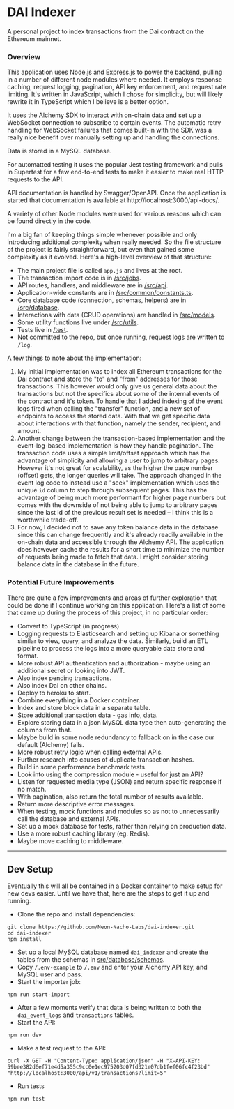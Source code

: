 # DAI Indexer

A personal project to index transactions from the Dai contract on the Ethereum mainnet.

### Overview

This application uses Node.js and Express.js to power the backend, pulling in a number of different node modules where needed. It employs response caching, request logging, pagination, API key enforcement, and request rate limiting. It's written in JavaScript, which I chose for simplicity, but will likely rewrite it in TypeScript which I believe is a better option.

It uses the Alchemy SDK to interact with on-chain data and set up a WebSocket connection to subscribe to certain events. The automatic retry handling for WebSocket failures that comes built-in with the SDK was a really nice benefit over manually setting up and handling the connections.

Data is stored in a MySQL database.

For automatted testing it uses the popular Jest testing framework and pulls in Supertest for a few end-to-end tests to make it easier to make real HTTP requests to the API.

API documentation is handled by Swagger/OpenAPI. Once the application is started that documentation is available at http://localhost:3000/api-docs/.

A variety of other Node modules were used for various reasons which can be found directly in the code.

I'm a big fan of keeping things simple whenever possible and only introducing additional complexity when really needed. So the file structure of the project is fairly straightforward, but even that gained some complexity as it evolved. Here's a high-level overview of that structure:

* The main project file is called `app.js` and lives at the root.
* The transaction import code is in [/src/jobs](https://github.com/Neon-Nacho-Labs/dai-indexer/tree/main/src/jobs).
* API routes, handlers, and middleware are in [/src/api](https://github.com/Neon-Nacho-Labs/dai-indexer/tree/main/src/api).
* Application-wide constants are in [/src/common/constants.ts](https://github.com/Neon-Nacho-Labs/dai-indexer/blob/main/src/common/constants.ts).
* Core database code (connection, schemas, helpers) are in [/src/database](https://github.com/Neon-Nacho-Labs/dai-indexer/tree/main/src/database).
* Interactions with data (CRUD operations) are handled in [/src/models](https://github.com/Neon-Nacho-Labs/dai-indexer/tree/main/src/models).
* Some utility functions live under [/src/utils](https://github.com/Neon-Nacho-Labs/dai-indexer/tree/main/src/utils).
* Tests live in [/test](https://github.com/Neon-Nacho-Labs/dai-indexer/tree/main/test).
* Not committed to the repo, but once running, request logs are written to `/log`.

A few things to note about the implementation:

1. My initial implementation was to index all Ethereum transactions for the Dai contract and store the "to" and "from" addresses for those transactions. This however would only give us general data about the transactions but not the specifics about some of the internal events of the contract and it's token. To handle that I added indexing of the event logs fired when calling the "transfer" function, and a new set of endpoints to access the stored data. With that we get specific data about interactions with that function, namely the sender, recipient, and amount.
2. Another change between the transaction-based implementation and the event-log-based implementation is how they handle pagination. The transaction code uses a simple limit/offset approach which has the advantage of simplicity and allowing a user to jump to arbitrary pages. However it's not great for scalability, as the higher the page number (offset) gets, the longer queries will take. The approach changed in the event log code to instead use a "seek" implementation which uses the unique `id` column to step through subsequent pages. This has the advantage of being much more performant for higher page numbers but comes with the downside of not being able to jump to arbitrary pages since the last id of the previous result set is needed – I think this is a worthwhile trade-off.
3. For now, I decided not to save any token balance data in the database since this can change frequently and it's already readily available in the on-chain data and accessible through the Alchemy API. The application does however cache the results for a short time to minimize the number of requests being made to fetch that data. I might consider storing balance data in the database in the future.

### Potential Future Improvements
There are quite a few improvements and areas of further exploration that could be done if I continue working on this application. Here's a list of some that came up during the process of this project, in no particular order:

* Convert to TypeScript (in progress)
* Logging requests to Elasticsearch and setting up Kibana or something similar to view, query, and analyze the data. Similarly, build an ETL pipeline to process the logs into a more queryable data store and format.
* More robust API authentication and authorization - maybe using an additional secret or looking into JWT.
* Also index pending transactions.
* Also index Dai on other chains.
* Deploy to heroku to start.
* Combine everything in a Docker container.
* Index and store block data in a separate table.
* Store additional transaction data - gas info, data.
* Explore storing data in a json MySQL data type then auto-generating the columns from that.
* Maybe build in some node redundancy to fallback on in the case our default (Alchemy) fails.
* More robust retry logic when calling external APIs.
* Further research into causes of duplicate transaction hashes.
* Build in some performance benchmark tests.
* Look into using the compression module - useful for just an API?
* Listen for requested media type (JSON) and return specific response if no match.
* With pagination, also return the total number of results available.
* Return more descriptive error messages.
* When testing, mock functions and modules so as not to unnecessarily call the database and external APIs.
* Set up a mock database for tests, rather than relying on production data.
* Use a more robust caching library (eg. Redis).
* Maybe move caching to middleware.

-----

## Dev Setup

Eventually this will all be contained in a Docker container to make setup for new devs easier. Until we have that, here are the steps to get it up and running.

* Clone the repo and install dependencies:
```
git clone https://github.com/Neon-Nacho-Labs/dai-indexer.git
cd dai-indexer
npm install
```
* Set up a local MySQL database named `dai_indexer` and create the tables from the schemas in [src/database/schemas](https://github.com/Neon-Nacho-Labs/dai-indexer/tree/main/src/database/schemas).
* Copy `/.env-example` to `/.env` and enter your Alchemy API key, and MySQL user and pass.
* Start the importer job:
```
npm run start-import
```
* After a few moments verify that data is being written to both the `dai_event_logs` and `transactions` tables.
* Start the API:
```
npm run dev
```
* Make a test request to the API:
```
curl -X GET -H "Content-Type: application/json" -H "X-API-KEY: 59bee382d6ef71e4d5a355c9cc0e1ec975203d07fd321e07db1fef06fc4f23bd" "http://localhost:3000/api/v1/transactions?limit=5"
```
* Run tests
```
npm run test
```
